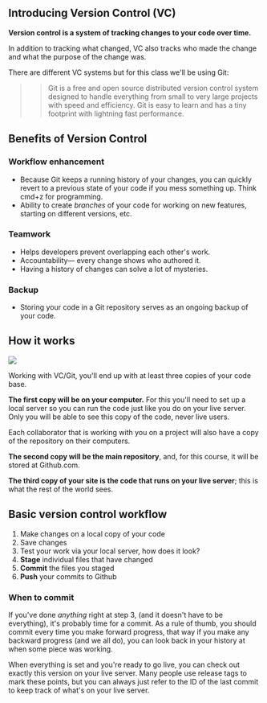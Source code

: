 ## Introducing Version Control (VC)

__Version control is a system of tracking changes to your code over time.__

In addition to tracking what changed, VC also tracks who made the change and what the purpose of the change was.

There are different VC systems but for this class we'll be using Git:

>> Git is a free and open source distributed version control system designed to handle everything from small to very large projects with speed and efficiency. Git is easy to learn and has a tiny footprint with lightning fast performance.

## Benefits of Version Control

### Workflow enhancement
+ Because Git keeps a running history of your changes, you can quickly revert to a previous state of your code if you mess something up. Think cmd+z for programming.
+ Ability to create *branches* of your code for working on new features, starting on different versions, etc.

### Teamwork
+ Helps developers prevent overlapping each other's work.
+ Accountability&mdash; every change shows who authored it.
+ Having a history of changes can solve a lot of mysteries. 

### Backup
+ Storing your code in a Git repository serves as an ongoing backup of your code.

## How it works

<img src='http://making-the-internet.s3.amazonaws.com/vc-local-to-git-and-live-server-alternative.png?@2x' style='max-width:540px;'>

Working with VC/Git, you'll end up with at least three copies of your code base.

__The first copy will be on your computer.__ For this you'll need to set up a local server so you can run the code just like you do on your live server. Only you will be able to see this copy of the code, never live users.

Each collaborator that is working with you on a project will also have a copy of the repository on their computers.  

__The second copy will be the main repository__, and, for this course, it will be stored at Github.com.

__The third copy of your site is the code that runs on your live server__; this is what the rest of the world sees.

## Basic version control workflow

1. Make changes on a local copy of your code
2. Save changes
3. Test your work via your local server, how does it look? 
4. __Stage__ individual files that have changed
5. __Commit__ the files you staged
6. __Push__ your commits to Github

### When to commit
If you've done *anything* right at step 3, (and it doesn't have to be everything), it's probably time for a commit. As a rule of thumb, you should commit every time you make forward progress, that way if you make any backward progress (and we all do), you can look back in your history at when some piece was working.

When everything is set and you're ready to go live, you can check out exactly this version on your live server. Many people use release tags to mark these points, but you can always just refer to the ID of the last commit to keep track of what's on your live server.
